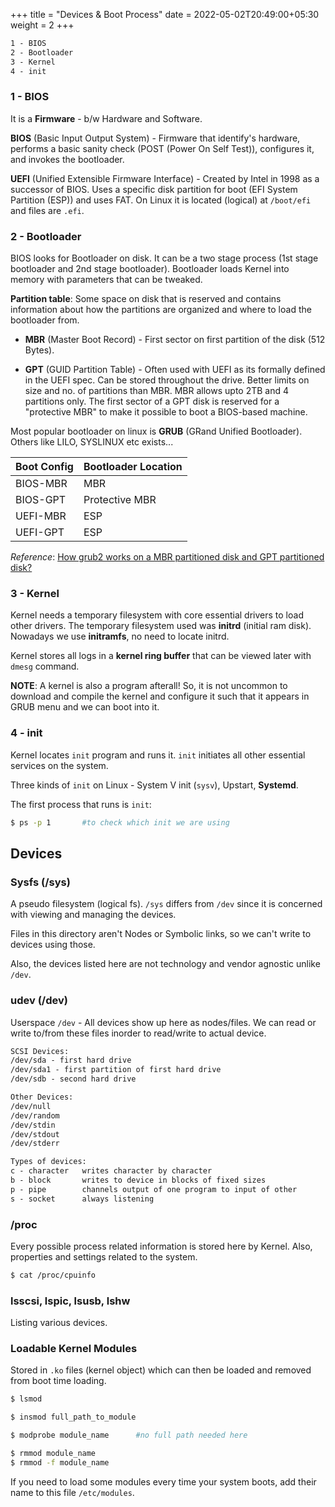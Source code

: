 +++
title = "Devices & Boot Process"
date =  2022-05-02T20:49:00+05:30
weight = 2
+++

```txt
1 - BIOS
2 - Bootloader
3 - Kernel
4 - init
```
### 1 - BIOS
It is a **Firmware** - b/w Hardware and Software.

**BIOS** (Basic Input Output System) - Firmware that identify's hardware, performs a basic sanity check (POST (Power On Self Test)), configures it, and invokes the bootloader.

**UEFI** (Unified Extensible Firmware Interface) - Created by Intel in 1998 as a successor of BIOS. Uses a specific disk partition for boot (EFI System Partition (ESP)) and uses FAT. On Linux it is located (logical) at `/boot/efi` and files are `.efi`.

### 2 - Bootloader

BIOS looks for Bootloader on disk. It can be a two stage process (1st stage bootloader and 2nd stage bootloader). Bootloader loads Kernel into memory with parameters that can be tweaked.

**Partition table**: Some space on disk that is reserved and contains information about how the partitions are organized and where to load the bootloader from.

- **MBR** (Master Boot Record) - First sector on first partition of the disk (512 Bytes).

- **GPT** (GUID Partition Table) - Often used with UEFI as its formally defined in the UEFI spec. Can be stored throughout the drive. Better limits on size and no. of partitions than MBR. MBR allows upto 2TB and 4 partitions only. The first sector of a GPT disk is reserved for a "protective MBR" to make it possible to boot a BIOS-based machine.

Most popular bootloader on linux is **GRUB** (GRand Unified Bootloader). Others like LILO, SYSLINUX etc exists...

|  Boot Config | Bootloader Location  |
|---|---|
|  BIOS-MBR | MBR  |
|  BIOS-GPT | Protective MBR  |
|  UEFI-MBR | ESP  |
|  UEFI-GPT | ESP  |

_Reference_: [How grub2 works on a MBR partitioned disk and GPT partitioned disk?](https://superuser.com/a/1166518)

### 3 - Kernel
Kernel needs a temporary filesystem with core essential drivers to load other drivers. The temporary filesystem used was **initrd** (initial ram disk). Nowadays we use **initramfs**, no need to locate initrd.

Kernel stores all logs in a **kernel ring buffer** that can be viewed later with `dmesg` command.

**NOTE**: A kernel is also a program afterall! So, it is not uncommon to download and compile the kernel and configure it such that it appears in GRUB menu and we can boot into it.

### 4 - init

Kernel locates `init` program and runs it. `init` initiates all other essential services on the system.

Three kinds of `init` on Linux - System V init (`sysv`), Upstart, **Systemd**.

The first process that runs is `init`:
```sh
$ ps -p 1		#to check which init we are using
```

## Devices

### Sysfs (/sys)
A pseudo filesystem (logical fs). `/sys` differs from `/dev` since it is concerned with viewing and managing the devices. 

Files in this directory aren't Nodes or Symbolic links, so we can't write to devices using those. 

Also, the devices listed here are not technology and vendor agnostic unlike `/dev`.

### udev (/dev)
Userspace `/dev` - All devices show up here as nodes/files. We can read or write to/from these files inorder to read/write to actual device.

```txt
SCSI Devices:
/dev/sda - first hard drive
/dev/sda1 - first partition of first hard drive
/dev/sdb - second hard drive

Other Devices:
/dev/null
/dev/random
/dev/stdin
/dev/stdout
/dev/stderr
```

```txt
Types of devices:
c - character	writes character by character
b - block		writes to device in blocks of fixed sizes 
p - pipe		channels output of one program to input of other
s - socket		always listening
```

### /proc
Every possible process related information is stored here by Kernel. Also, properties and settings related to the system.

```sh
$ cat /proc/cpuinfo
```
### lsscsi, lspic, lsusb, lshw
Listing various devices.

### Loadable Kernel Modules
Stored in `.ko` files (kernel object) which can then be loaded and removed from boot time loading.

```sh
$ lsmod

$ insmod full_path_to_module

$ modprobe module_name  	#no full path needed here

$ rmmod module_name
$ rmmod -f module_name
```

If you need to load some modules every time your system boots, add their name to this file `/etc/modules`.
